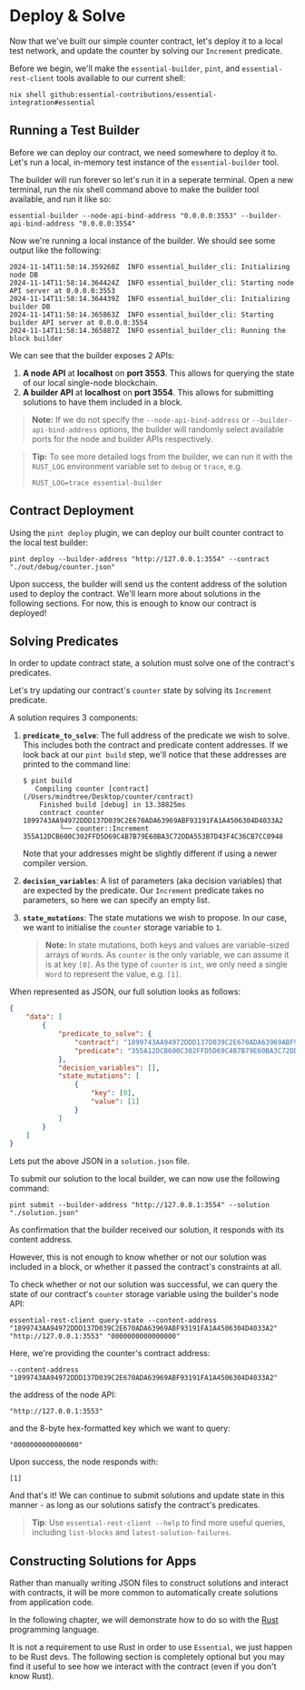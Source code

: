 # Deploy & Solve

Now that we've built our simple counter contract, let's deploy it to a local
test network, and update the counter by solving our `Increment` predicate.

Before we begin, we'll make the `essential-builder`, `pint`, and
`essential-rest-client` tools available to our current shell:

```
nix shell github:essential-contributions/essential-integration#essential
```

## Running a Test Builder

Before we can deploy our contract, we need somewhere to deploy it to. Let's run
a local, in-memory test instance of the `essential-builder` tool.

The builder will run forever so let's run it in a seperate terminal. Open a
new terminal, run the nix shell command above to make the builder tool
available, and run it like so:

```console
essential-builder --node-api-bind-address "0.0.0.0:3553" --builder-api-bind-address "0.0.0.0:3554"
```

Now we're running a local instance of the builder. We should see some output
like the following:

```console
2024-11-14T11:58:14.359260Z  INFO essential_builder_cli: Initializing node DB
2024-11-14T11:58:14.364424Z  INFO essential_builder_cli: Starting node API server at 0.0.0.0:3553
2024-11-14T11:58:14.364439Z  INFO essential_builder_cli: Initializing builder DB
2024-11-14T11:58:14.365863Z  INFO essential_builder_cli: Starting builder API server at 0.0.0.0:3554
2024-11-14T11:58:14.365887Z  INFO essential_builder_cli: Running the block builder
```

We can see that the builder exposes 2 APIs:

1. **A node API** at **localhost** on **port 3553**. This allows for querying
   the state of our local single-node blockchain.
2. **A builder API** at **localhost** on **port 3554**. This allows for
   submitting solutions to have them included in a block.

> **Note:** If we do not specify the `--node-api-bind-address` or
> `--builder-api-bind-address` options, the builder will randomly select
> available ports for the node and builder APIs respectively.

> **Tip:** To see more detailed logs from the builder, we can run it with the
> `RUST_LOG` environment variable set to `debug` or `trace`, e.g.
> ```console
> RUST_LOG=trace essential-builder
> ```


## Contract Deployment

Using the `pint deploy` plugin, we can deploy our built counter
contract to the local test builder:

```console
pint deploy --builder-address "http://127.0.0.1:3554" --contract "./out/debug/counter.json"
```

Upon success, the builder will send us the content address of the solution used
to deploy the contract. We'll learn more about solutions in the following
sections. For now, this is enough to know our contract is deployed!


## Solving Predicates

In order to update contract state, a solution must solve one of the contract's
predicates.

Let's try updating our contract's `counter` state by solving its `Increment`
predicate.

A solution requires 3 components:

1. **`predicate_to_solve`**: The full address of the predicate we wish to
   solve. This includes both the contract and predicate content addresses. If
   we look back at our `pint build` step, we'll notice that these addresses are
   printed to the command
   line:
   ```console
   $ pint build
      Compiling counter [contract] (/Users/mindtree/Desktop/counter/contract)
       Finished build [debug] in 13.38825ms
       contract counter            1899743AA94972DDD137D039C2E670ADA63969ABF93191FA1A4506304D4033A2
            └── counter::Increment 355A12DCB600C302FFD5D69C4B7B79E60BA3C72DDA553B7D43F4C36CB7CC0948
   ```
   Note that your addresses might be slightly different if using a newer
   compiler version.

2. **`decision_variables`**: A list of parameters (aka decision variables) that
   are expected by the predicate. Our `Increment` predicate takes no
   parameters, so here we can specify an empty list.

3. **`state_mutations`**: The state mutations we wish to propose. In our case,
   we want to initialise the `counter` storage variable to `1`.

   > **Note:** In state mutations, both keys and values are variable-sized
   > arrays of `Word`s. As `counter` is the only variable, we can assume it is
   > at key `[0]`. As the type of `counter` is `int`, we only need a single
   > `Word` to represent the value, e.g. `[1]`.

When represented as JSON, our full solution looks as follows:

```json
{
    "data": [
        {
            "predicate_to_solve": {
                "contract": "1899743AA94972DDD137D039C2E670ADA63969ABF93191FA1A4506304D4033A2",
                "predicate": "355A12DCB600C302FFD5D69C4B7B79E60BA3C72DDA553B7D43F4C36CB7CC0948"
            },
            "decision_variables": [],
            "state_mutations": [
                {
                    "key": [0],
                    "value": [1]
                }
            ]
        }
    ]
}
```

Lets put the above JSON in a `solution.json` file.

To submit our solution to the local builder, we can now use the following command:

```
pint submit --builder-address "http://127.0.0.1:3554" --solution "./solution.json"
```

As confirmation that the builder received our solution, it responds with its
content address.

However, this is not enough to know whether or not our solution was included in
a block, or whether it passed the contract's constraints at all.

To check whether or not our solution was successful, we can query the state of
our contract's `counter` storage variable using the builder's node API:

```console
essential-rest-client query-state --content-address "1899743AA94972DDD137D039C2E670ADA63969ABF93191FA1A4506304D4033A2" "http://127.0.0.1:3553" "0000000000000000"
```

Here, we're providing the counter's contract address:

```
--content-address "1899743AA94972DDD137D039C2E670ADA63969ABF93191FA1A4506304D4033A2"
```

the address of the node API:

```
"http://127.0.0.1:3553"
```

and the 8-byte hex-formatted key which we want to query:

```
"0000000000000000"
```

Upon success, the node responds with:

```
[1]
```

And that's it! We can continue to submit solutions and update state in this
manner - as long as our solutions satisfy the contract's predicates.

> **Tip**: Use `essential-rest-client --help` to find more useful queries,
> including `list-blocks` and `latest-solution-failures`.


## Constructing Solutions for Apps

Rather than manually writing JSON files to construct solutions and interact
with contracts, it will be more common to automatically create solutions from
application code.

In the following chapter, we will demonstrate how to do so with the
[Rust](https://www.rust-lang.org/) programming language.

It is not a requirement to use Rust in order to use `Essential`, we just happen
to be Rust devs. The following section is completely optional but you may find
it useful to see how we interact with the contract (even if you don't know
Rust).

